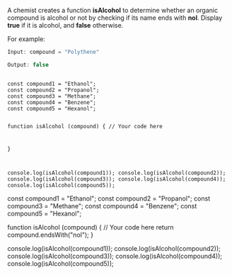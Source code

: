 A chemist creates a function **isAlcohol**
to determine whether an organic compound is
alcohol or not by checking if its name ends
with **nol**.
Display **true** if it is alcohol, and **false** otherwise.

For example:
```js
Input: compound = "Polythene"

Output: false
```
<codeblock language="javascript" type="exercise" testMode="fixedInput">
<code>
const compound1 = "Ethanol";
const compound2 = "Propanol";
const compound3 = "Methane";
const compound4 = "Benzene";
const compound5 = "Hexanol";

function isAlcohol (compound) {
  // Your code here

}

console.log(isAlcohol(compound1));
console.log(isAlcohol(compound2));
console.log(isAlcohol(compound3));
console.log(isAlcohol(compound4));
console.log(isAlcohol(compound5));
</code>

<solution>
const compound1 = "Ethanol";
const compound2 = "Propanol";
const compound3 = "Methane";
const compound4 = "Benzene";
const compound5 = "Hexanol";

function isAlcohol (compound) {
  // Your code here
  return compound.endsWith("nol");
}

console.log(isAlcohol(compound1));
console.log(isAlcohol(compound2));
console.log(isAlcohol(compound3));
console.log(isAlcohol(compound4));
console.log(isAlcohol(compound5));
</solution>
</codeblock>
